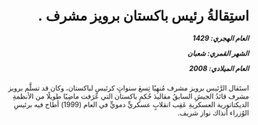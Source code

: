 <h1 dir="rtl">استِقالةُ رئيس باكستان برويز مشرف .</h1>

<h5 dir="rtl">العام الهجري:  1429

الشهر القمري: شعبان

العام الميلادي: 2008</h5>

<p dir="rtl">استَقال الرَّئيس برويز مشرف مُنهِيًا تِسعَ سنواتٍ كرئيسٍ لباكستان، وكان قد تسلَّم برويز مشرف قائدُ الجيشِ السابقُ مقاليدَ حُكمِ باكستان التي عَرَفت ماضِيًا طويلًا من الأنظمةِ الديكتاتورية العسكريةِ عَقِب انقلابٍ عسكريٍّ دمويٍّ في العام (1999) أطاح فيه برئيسِ الوُزراء آنذاك نواز شريف.</p></br>
